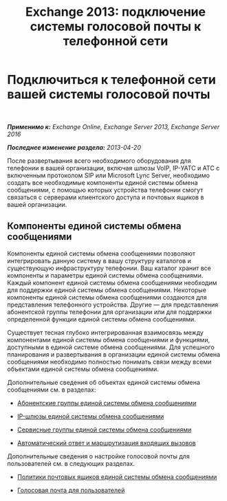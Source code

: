 ﻿---
title: 'Exchange 2013: подключение системы голосовой почты к телефонной сети'
TOCTitle: Подключиться к телефонной сети вашей системы голосовой почты
ms:assetid: b606b49d-5bd3-4321-ae77-99fa4604c875
ms:mtpsurl: https://technet.microsoft.com/ru-ru/library/JJ673554(v=EXCHG.150)
ms:contentKeyID: 50488918
ms.date: 05/22/2018
mtps_version: v=EXCHG.150
ms.translationtype: MT
---

# Подключиться к телефонной сети вашей системы голосовой почты

 

_**Применимо к:** Exchange Online, Exchange Server 2013, Exchange Server 2016_

_**Последнее изменение раздела:** 2013-04-20_

После развертывания всего необходимого оборудования для телефонии в вашей организации, включая шлюзы VoIP, IP-УАТС и АТС с включенным протоколом SIP или Microsoft Lync Server, необходимо создать все необходимые компоненты единой системы обмена сообщениями, с помощью которых устройства телефонии смогут связаться с серверами клиентского доступа и почтовых ящиков в вашей организации.

## Компоненты единой системы обмена сообщениями

Компоненты единой системы обмена сообщениями позволяют интегрировать данную систему в вашу структуру каталогов и существующую инфраструктуру телефонии. Ваш каталог хранит все компоненты и параметры единой системы обмена сообщениями. Каждый компонент единой системы обмена сообщениями необходим для поддержки единой системы обмена сообщениями. Некоторые компоненты единой системы обмена сообщениями создаются для представления телефонного устройства. Другие — для представления абонентской группы телефонии для организации или для поддержки определенной функции единой системы обмена сообщениями.

Существует тесная глубоко интегрированная взаимосвязь между компонентами единой системы обмена сообщениями и функциями, доступными в единой системе обмена сообщениями. Для успешного планирования и развертывания в организации единой системы обмена сообщениями необходимо полностью понимать связи между всеми объектами единой системы обмена сообщениями.

Дополнительные сведения об объектах единой системы обмена сообщениями см. в разделах:

  - [Абонентские группы единой системы обмена сообщениями](https://docs.microsoft.com/ru-ru/exchange/voice-mail-unified-messaging/connect-voice-mail-system/um-dial-plans)

  - [IP-шлюзы единой системы обмена сообщениями](https://docs.microsoft.com/ru-ru/exchange/voice-mail-unified-messaging/connect-voice-mail-system/um-ip-gateways)

  - [Сервисные группы единой системы обмена сообщениями](https://docs.microsoft.com/ru-ru/exchange/voice-mail-unified-messaging/connect-voice-mail-system/um-hunt-groups)

  - [Автоматический ответ и маршрутизация входящих вызовов](automatically-answer-and-route-incoming-calls-exchange-2013-help.md)

Дополнительные сведения о настройке голосовой почты для пользователей см. в следующих разделах.

  - [Политики почтовых ящиков единой системы обмена сообщениями](https://docs.microsoft.com/ru-ru/exchange/voice-mail-unified-messaging/set-up-voice-mail/um-mailbox-policies)

  - [Голосовая почта для пользователей](https://docs.microsoft.com/ru-ru/exchange/voice-mail-unified-messaging/set-up-voice-mail/voice-mail-for-users)

